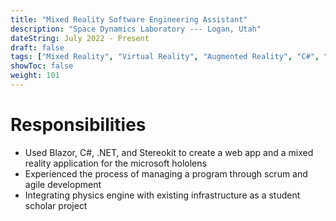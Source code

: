 ```yaml
---
title: "Mixed Reality Software Engineering Assistant"
description: "Space Dynamics Laboratory --- Logan, Utah"
dateString: July 2022 - Present
draft: false
tags: ["Mixed Reality", "Virtual Reality", "Augmented Reality", "C#", "Blazor", "Web Development", "Stereokit"]
showToc: false
weight: 101
---
```


# Responsibilities
* Used Blazor, C#, .NET, and Stereokit to create a web app and a mixed reality application for the microsoft hololens
* Experienced the process of managing a program through scrum and agile development
* Integrating physics engine with existing infrastructure as a student scholar project
